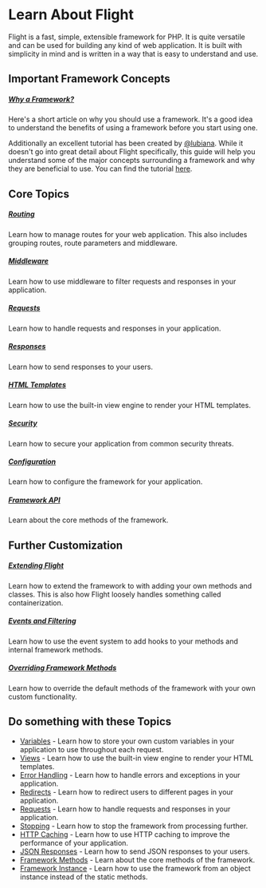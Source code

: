 # Learn About Flight

Flight is a fast, simple, extensible framework for PHP. It is quite versatile and can be used for building any kind of web application. It is built with simplicity in mind and is written in a way that is easy to understand and use.

## Important Framework Concepts

##### [Why a Framework?](/learn/why-frameworks)

Here's a short article on why you should use a framework. It's a good idea to understand the benefits of using a framework before you start using one.

Additionally an excellent tutorial has been created by [@lubiana](https://git.php.fail/lubiana). While it doesn't go into great detail about Flight specifically, this guide will help you understand some of the major concepts surrounding a framework and why they are beneficial to use. You can find the tutorial [here](https://git.php.fail/lubiana/no-framework-tutorial/src/branch/master/04-development-helpers.md).

## Core Topics

##### [Routing](/learn/routing)

Learn how to manage routes for your web application. This also includes grouping routes, route parameters and middleware.

##### [Middleware](/learn/middleware)

Learn how to use middleware to filter requests and responses in your application.

##### [Requests](/learn/requests)

Learn how to handle requests and responses in your application.

##### [Responses](/learn/responses)

Learn how to send responses to your users.

##### [HTML Templates](/learn/templates)

Learn how to use the built-in view engine to render your HTML templates.

##### [Security](/learn/security)

Learn how to secure your application from common security threats.

##### [Configuration](/learn/configuration)

Learn how to configure the framework for your application.

##### [Framework API](/learn/api)

Learn about the core methods of the framework.


## Further Customization
##### [Extending Flight](/learn/extending)

Learn how to extend the framework to with adding your own methods and classes. This is also how Flight loosely handles something called containerization.

##### [Events and Filtering](/learn/filtering)

Learn how to use the event system to add hooks to your methods and internal framework methods.

##### [Overriding Framework Methods](/learn/overriding)

Learn how to override the default methods of the framework with your own custom functionality.


## Do something with these Topics
- [Variables](/learn/variables) - Learn how to store your own custom variables in your application to use throughout each request.
- [Views](/learn/views) - Learn how to use the built-in view engine to render your HTML templates.
- [Error Handling](/learn/error-handling) - Learn how to handle errors and exceptions in your application.
- [Redirects](/learn/redirects) - Learn how to redirect users to different pages in your application.
- [Requests](/learn/requests) - Learn how to handle requests and responses in your application.
- [Stopping](/learn/stopping) - Learn how to stop the framework from processing further.
- [HTTP Caching](/learn/http-caching) - Learn how to use HTTP caching to improve the performance of your application.
- [JSON Responses](/learn/json) - Learn how to send JSON responses to your users.
- [Framework Methods](/learn/framework-methods) - Learn about the core methods of the framework.
- [Framework Instance](/learn/framework-instance) - Learn how to use the framework from an object instance instead of the static methods.